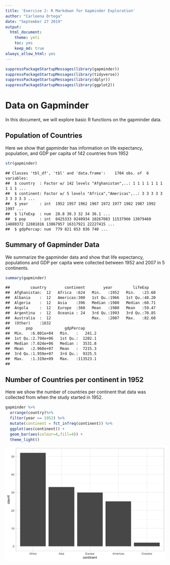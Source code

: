 ```yaml
---
title: 'Exercise 2: R Markdown for Gapminder Exploration'
author: "Carleena Ortega"
date: "September 27 2019"
output:
  html_document:
    theme: yeti
    toc: yes
    keep_md: true
always_allow_html: yes
---
```



```r
suppressPackageStartupMessages(library(gapminder))
suppressPackageStartupMessages(library(tidyverse))
suppressPackageStartupMessages(library(dplyr))
suppressPackageStartupMessages(library(ggplot2))
```

# Data on Gapminder

In this document, we will explore basic R functions on the gapminder data.

## Population of Countries
Here we show that gapminder has information on life expectancy, population, and GDP per capita of 142 countries from 1952

```r
str(gapminder)
```

```
## Classes 'tbl_df', 'tbl' and 'data.frame':	1704 obs. of  6 variables:
##  $ country  : Factor w/ 142 levels "Afghanistan",..: 1 1 1 1 1 1 1 1 1 1 ...
##  $ continent: Factor w/ 5 levels "Africa","Americas",..: 3 3 3 3 3 3 3 3 3 3 ...
##  $ year     : int  1952 1957 1962 1967 1972 1977 1982 1987 1992 1997 ...
##  $ lifeExp  : num  28.8 30.3 32 34 36.1 ...
##  $ pop      : int  8425333 9240934 10267083 11537966 13079460 14880372 12881816 13867957 16317921 22227415 ...
##  $ gdpPercap: num  779 821 853 836 740 ...
```

## Summary of Gapminder Data

We summarize the gapminder data and show that life expectancy, populations and GDP per capita were collected between 1952 and 2007 in 5 continents. 

```r
summary(gapminder)
```

```
##         country        continent        year         lifeExp     
##  Afghanistan:  12   Africa  :624   Min.   :1952   Min.   :23.60  
##  Albania    :  12   Americas:300   1st Qu.:1966   1st Qu.:48.20  
##  Algeria    :  12   Asia    :396   Median :1980   Median :60.71  
##  Angola     :  12   Europe  :360   Mean   :1980   Mean   :59.47  
##  Argentina  :  12   Oceania : 24   3rd Qu.:1993   3rd Qu.:70.85  
##  Australia  :  12                  Max.   :2007   Max.   :82.60  
##  (Other)    :1632                                                
##       pop              gdpPercap       
##  Min.   :6.001e+04   Min.   :   241.2  
##  1st Qu.:2.794e+06   1st Qu.:  1202.1  
##  Median :7.024e+06   Median :  3531.8  
##  Mean   :2.960e+07   Mean   :  7215.3  
##  3rd Qu.:1.959e+07   3rd Qu.:  9325.5  
##  Max.   :1.319e+09   Max.   :113523.1  
## 
```

## Number of Countries per continent in 1952
Here we show the number of countries per continent that data was collected from when the study started in 1952.

```r
gapminder %>% 
  arrange(country)%>%
  filter(year == 1952) %>% 
  mutate(continent = fct_infreq(continent)) %>% 
  ggplot(aes(continent)) +
  geom_bar(aes(colour=4,fill=4)) +
  theme_light()
```

![](Gapminder-Exploration_files/figure-html/unnamed-chunk-4-1.png)<!-- -->


